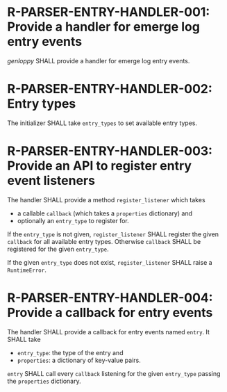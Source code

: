 # R-PARSER-ENTRY-HANDLER-001: Provide a handler for emerge log entry events #
*genloppy* SHALL provide a handler for emerge log entry events.

# R-PARSER-ENTRY-HANDLER-002: Entry types #
The initializer SHALL take `entry_types` to set available entry types.

# R-PARSER-ENTRY-HANDLER-003: Provide an API to register entry event listeners #
The handler SHALL provide a method `register_listener` which takes
-   a callable `callback` (which takes a `properties` dictionary) and
-   optionally an `entry_type` to register for.

If the `entry_type` is not given, `register_listener` SHALL register the given `callback` for all available entry types. Otherwise `callback` SHALL be registered for the given `entry_type`.

If the given `entry_type` does not exist, `register_listener` SHALL raise a `RuntimeError`.

# R-PARSER-ENTRY-HANDLER-004: Provide a callback for entry events #
The handler SHALL provide a callback for entry events named `entry`. It SHALL take
-   `entry_type`: the type of the entry and
-   `properties`: a dictionary of key-value pairs.

`entry` SHALL call every `callback` listening for the given `entry_type` passing the `properties` dictionary.
